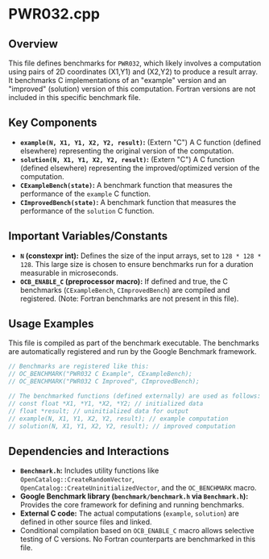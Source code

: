 # PWR032.cpp

## Overview

This file defines benchmarks for `PWR032`, which likely involves a computation using pairs of 2D coordinates (X1,Y1) and (X2,Y2) to produce a result array. It benchmarks C implementations of an "example" version and an "improved" (solution) version of this computation. Fortran versions are not included in this specific benchmark file.

## Key Components

*   **`example(N, X1, Y1, X2, Y2, result)`:** (Extern "C") A C function (defined elsewhere) representing the original version of the computation.
*   **`solution(N, X1, Y1, X2, Y2, result)`:** (Extern "C") A C function (defined elsewhere) representing the improved/optimized version of the computation.
*   **`CExampleBench(state)`:** A benchmark function that measures the performance of the `example` C function.
*   **`CImprovedBench(state)`:** A benchmark function that measures the performance of the `solution` C function.

## Important Variables/Constants

*   **`N` (constexpr int):** Defines the size of the input arrays, set to `128 * 128 * 128`. This large size is chosen to ensure benchmarks run for a duration measurable in microseconds.
*   **`OCB_ENABLE_C` (preprocessor macro):** If defined and true, the C benchmarks (`CExampleBench`, `CImprovedBench`) are compiled and registered. (Note: Fortran benchmarks are not present in this file).

## Usage Examples

This file is compiled as part of the benchmark executable. The benchmarks are automatically registered and run by the Google Benchmark framework.

```cpp
// Benchmarks are registered like this:
// OC_BENCHMARK("PWR032 C Example", CExampleBench);
// OC_BENCHMARK("PWR032 C Improved", CImprovedBench);

// The benchmarked functions (defined externally) are used as follows:
// const float *X1, *Y1, *X2, *Y2; // initialized data
// float *result; // uninitialized data for output
// example(N, X1, Y1, X2, Y2, result); // example computation
// solution(N, X1, Y1, X2, Y2, result); // improved computation
```

## Dependencies and Interactions

*   **`Benchmark.h`:** Includes utility functions like `OpenCatalog::CreateRandomVector`, `OpenCatalog::CreateUninitializedVector`, and the `OC_BENCHMARK` macro.
*   **Google Benchmark library (`benchmark/benchmark.h` via `Benchmark.h`):** Provides the core framework for defining and running benchmarks.
*   **External C code:** The actual computations (`example`, `solution`) are defined in other source files and linked.
*   Conditional compilation based on `OCB_ENABLE_C` macro allows selective testing of C versions. No Fortran counterparts are benchmarked in this file.
```
